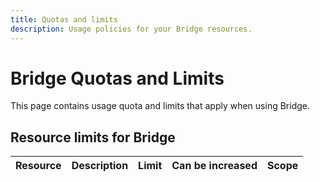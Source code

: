 ```yaml
---
title: Quotas and limits
description: Usage policies for your Bridge resources.
---
```


# Bridge Quotas and Limits

This page contains usage quota and limits that apply when using Bridge.

## Resource limits for Bridge

| Resource | Description | Limit | Can be increased | Scope |
| --- | --- | --- | --- | --- |
